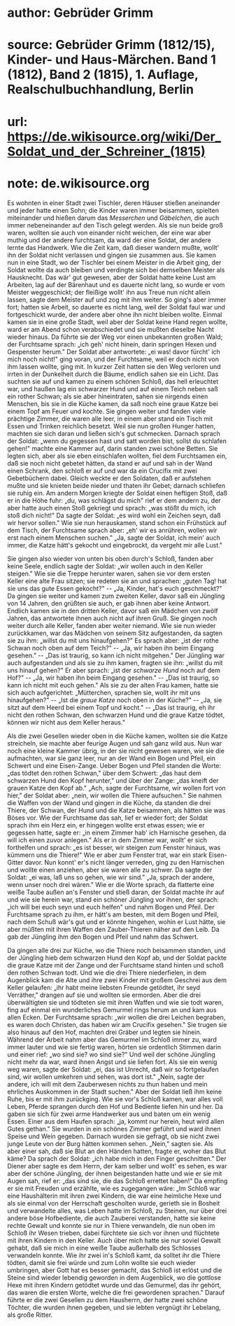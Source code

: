 # author: Gebrüder Grimm
# source: Gebrüder Grimm (1812/15), Kinder- und Haus-Märchen. Band 1 (1812), Band 2 (1815), 1. Auflage, Realschulbuchhandlung, Berlin
# url: https://de.wikisource.org/wiki/Der_Soldat_und_der_Schreiner_(1815)
# note: de.wikisource.org

Es wohnten in einer Stadt zwei Tischler, deren Häuser stießen aneinander und jeder hatte einen Sohn; die Kinder waren immer beisammen, spielten miteinander und hießen darum das *Messerchen* und *Gäbelchen,* die auch immer nebeneinander auf den Tisch gelegt werden. Als sie nun beide groß waren, wollten sie auch von einander nicht weichen, der eine war aber muthig und der andere furchtsam, da ward der eine Soldat, der andere lernte das Handwerk. Wie die Zeit kam, daß dieser wandern mußte, wollt' ihn der Soldat nicht verlassen und gingen sie zusammen aus. Sie kamen nun in eine Stadt, wo der Tischler bei einem Meister in die Arbeit  ging, der Soldat wollte da auch bleiben und verdingte sich bei demselben Meister als Hausknecht. Das wär' gut gewesen, aber der Soldat hatte keine Lust am Arbeiten, lag auf der Bärenhaut und es dauerte nicht lang, so wurde er vom Meister weggeschickt; der fleißige wollt' ihn aus Treue nun nicht allein lassen, sagte dem Meister auf und zog mit ihm weiter. So ging's aber immer fort; hatten sie Arbeit, so dauerte es nicht lang, weil der Soldat faul war und fortgeschickt wurde, der andere aber ohne ihn nicht bleiben wollte. Einmal kamen sie in eine große Stadt, weil aber der Soldat keine Hand regen wollte, ward er am Abend schon verabschiedet und sie mußten dieselbe Nacht wieder hinaus. Da führte sie der Weg vor einen unbekannten großen Wald; der Furchtsame sprach: „ich geh' nicht hinein, darin springen Hexen und Gespenster herum." Der Soldat aber antwortete: „ei was! davor fürcht' ich mich noch nicht!" ging voran, und der Furchtsame, weil er doch nicht von ihm lassen wollte, ging mit. In kurzer Zeit hatten sie den Weg verloren und irrten in der Dunkelheit durch die Bäume, endlich sahen sie ein Licht. Das suchten sie auf und kamen zu einem schönen Schloß, das hell erleuchtet war, und haußen lag ein schwarzer Hund und auf einem Teich neben saß ein rother Schwan; als sie aber hineintraten, sahen sie nirgends einen Menschen, bis sie in die Küche kamen, da saß noch  eine graue Katze bei einem Topf am Feuer und kochte. Sie gingen weiter und fanden viele prächtige Zimmer, die waren alle leer, in einem aber stand ein Tisch mit Essen und Trinken reichlich besetzt. Weil sie nun großen Hunger hatten, machten sie sich daran und ließen sich's gut schmecken. Darnach sprach der Soldat: „wenn du gegessen hast und satt worden bist, sollst du schlafen gehen!" machte eine Kammer auf, darin standen zwei schöne Betten. Sie legten sich, aber als sie eben einschlafen wollten, fiel dem Furchtsamen ein, daß sie noch nicht gebetet hätten, da stand er auf und sah in der Wand einen Schrank, den schloß er auf und war da ein Crucifix mit zwei Gebetbüchern dabei. Gleich weckte er den Soldaten, daß er aufstehen mußte und sie knieten beide nieder und thaten ihr Gebet; darnach schliefen sie ruhig ein. Am andern Morgen kriegte der Soldat einen heftigen Stoß, daß er in die Höhe fuhr: „du, was schlägst du mich" rief er dem andern zu, der aber hatte auch einen Stoß gekriegt und sprach: „was stößt du mich, ich stoß dich nicht!" Da sagte der Soldat: „es wird wohl ein Zeichen seyn, daß wir hervor sollen." Wie sie nun herauskamen, stand schon ein Frühstück auf dem Tisch, der Furchtsame sprach aber: „eh' wir es anrühren, wollen wir erst nach einem Menschen suchen." „Ja, sagte der Soldat, ich mein' auch immer, die  Katze hätt's gekocht und eingebrockt, da vergeht mir alle Lust." 

Sie gingen also wieder von unten bis oben durch's Schloß, fanden aber keine Seele, endlich sagte der Soldat: „wir wollen auch in den Keller steigen." Wie sie die Treppe herunter waren, sahen sie vor dem ersten Keller eine alte Frau sitzen; sie redeten sie an und sprachen: „guten Tag! hat sie uns das gute Essen gekocht?" -- „Ja, Kinder, hat's euch geschmeckt?" Da gingen sie weiter und kamen zum zweiten Keller, davor saß ein Jüngling von 14 Jahren, den grüßten sie auch, er gab ihnen aber keine Antwort. Endlich kamen sie in den dritten Keller, davor saß ein Mädchen von zwölf Jahren, das antwortete ihnen auch nicht auf ihren Gruß. Sie gingen noch weiter durch alle Keller, fanden aber weiter niemand. Wie sie nun wieder zurückkamen, war das Mädchen von seinem Sitz aufgestanden, da sagten sie zu ihm: „willst du mit uns hinaufgehen?" Es sprach aber: „ist der rothe Schwan noch oben auf dem Teich?" -- „Ja, wir haben ihn beim Eingang gesehen." -- „Das ist traurig, so kann ich nicht mitgehen." Der Jüngling war auch aufgestanden und als sie zu ihm kamen, fragten sie ihn: „willst du mit uns hinauf gehen?" Er aber sprach: „ist der *schwarze Hund* noch auf dem Hof?" -- „Ja, wir haben ihn beim Eingang gesehen." -- „Das ist traurig, so kann  ich nicht mit euch gehen." Als sie zu der alten Frau kamen, hatte sie sich auch aufgerichtet: „Mütterchen, sprachen sie, wollt ihr mit uns hinaufgehen?" -- „Ist die *graue Katze* noch oben in der Küche?" -- „Ja, sie sitzt auf dem Heerd bei einem Topf und kocht." -- „Das ist traurig, eh ihr nicht den rothen Schwan, den schwarzen Hund und die graue Katze tödtet, können wir nicht aus dem Keller heraus." 

Als die zwei Gesellen wieder oben in die Küche kamen, wollten sie die Katze streicheln, sie machte aber feurige Augen und sah ganz wild aus. Nun war noch eine kleine Kammer übrig, in der sie nicht gewesen waren, wie sie die aufmachten, war sie ganz leer, nur an der Wand ein Bogen und Pfeil, ein Schwert und eine Eisen-Zange. Ueber Bogen und Pfeil standen die Worte: „das tödtet den rothen Schwan," über dem Schwert: „das haut dem schwarzen Hund den Kopf herunter," und über der Zange: „das kneift der grauen Katze den Kopf ab." „Ach, sagte der Furchtsame, wir wollen fort von hier," der Soldat aber: „nein, wir wollen die Thiere aufsuchen." Sie nahmen die Waffen von der Wand und gingen in die Küche, da standen die drei Thiere, der Schwan, der Hund und die Katze beisammen, als hätten sie was Böses vor. Wie der Furchtsame das sah, lief er wieder fort; der Soldat sprach ihm ein Herz ein, er hingegen wollte erst etwas essen; wie er  gegessen hatte, sagte er: „in einem Zimmer hab' ich Harnische gesehen, da will ich einen zuvor anlegen." Als er in dem Zimmer war, wollt' er sich forthelfen und sprach: „es ist besser, wir steigen zum Fenster hinaus, was kümmern uns die Thiere!" Wie er aber zum Fenster trat, war ein stark Eisen-Gitter davor. Nun konnt' er's nicht länger verreden, ging zu den Harnischen und wollte einen anziehen, aber sie waren alle zu schwer. Da sagte der Soldat: „ei was, laß uns so gehen, wie wir sind." „Ja, sprach der andere, wenn unser noch drei wären." Wie er die Worte sprach, da flatterte eine weiße Taube außen an's Fenster und stieß daran, der Soldat machte ihr auf und wie sie herein war, stand ein schöner Jüngling vor ihnen, der sprach: „ich will bei euch seyn und euch helfen" und nahm Bogen und Pfeil. Der Furchtsame sprach zu ihm, er hätt's am besten, mit dem Bogen und Pfeil, nach dem Schuß wär's gut und er könnte hingehen, wohin er Lust hätte, sie aber müßten mit ihren Waffen den Zauber-Thieren näher auf den Leib. Da gab der Jüngling ihm den Bogen und Pfeil und nahm das Schwert. 

Da gingen alle drei zur Küche, wo die Thiere noch beisammen standen, und der Jüngling hieb dem schwarzen Hund den Kopf ab, und der Soldat packte die graue Katze mit der Zange und der Furchtsame stand hinten und schoß den rothen  Schwan todt. Und wie die drei Thiere niederfielen, in dem Augenblick kam die Alte und ihre zwei Kinder mit großem Geschrei aus dem Keller gelaufen: „ihr habt meine liebsten Freunde getödtet, ihr seyd Verräther," drangen auf sie und wollten sie ermorden. Aber die drei überwältigten sie und tödteten sie mit ihren Waffen und wie sie todt waren, fing auf einmal ein wunderliches Gemurmel rings herum an und kam aus allen Ecken. Der Furchtsame sprach: „wir wollen die drei Leichen begraben, es waren doch Christen, das haben wir am Crucifix gesehen." Sie trugen sie also hinaus auf den Hof, machten drei Gräber und legten sie hinein. Während der Arbeit nahm aber das Gemurmel im Schloß immer zu, ward immer lauter und wie sie fertig waren, hörten sie ordentlich Stimmen darin und einer rief: „wo sind sie? wo sind sie?" Und weil der schöne Jüngling nicht mehr da war, ward ihnen Angst und sie liefen fort. Als sie ein wenig weg waren, sagte der Soldat: „ei, das ist Unrecht, daß wir so fortgelaufen sind, wir wollen umkehren und sehen, was dort ist." „Nein, sagte der andere, ich will mit dem Zauberwesen nichts zu thun haben und mein ehrliches Auskommen in der Stadt suchen." Aber der Soldat ließ ihm keine Ruhe, bis er mit ihm zurückging. Wie sie vor's Schloß kamen, war alles voll Leben, Pferde sprangen durch den Hof und Bediente liefen hin und her.  Da gaben sie sich für zwei arme Handwerker aus und baten um ein wenig Essen. Einer aus dem Haufen sprach: „ja, kommt nur herein, heut wird allen Gutes gethan." Sie wurden in ein schönes Zimmer geführt und ward ihnen Speise und Wein gegeben. Darnach wurden sie gefragt, ob sie nicht zwei junge Leute von der Burg hätten kommen sehen. „Nein," sagten sie. Als aber einer sah, daß sie Blut an den Händen hatten, fragte er, woher das Blut käme? Da sprach der Soldat: „ich habe mich in den Finger geschnitten." Der Diener aber sagte es dem Herrn, der kam selber und wollt' es sehen, es war aber der schöne Jüngling, der ihnen beigestanden hatte und wie er sie mit Augen sah, rief er: „das sind sie, die das Schloß errettet haben!" Da empfing er sie mit Freuden und erzählte, wie es zugegangen wäre: „Im Schloß war eine Haushälterin mit ihren zwei Kindern, die war eine heimliche Hexe und als sie einmal von der Herrschaft gescholten wurde, gerieth sie in Bosheit und verwandelte alles, was Leben hatte im Schloß, zu Steinen, nur über drei andere böse Hofbediente, die auch Zauberei verstanden, hatte sie keine rechte Gewalt und konnte sie nur in Thiere verwandeln, die nun oben im Schloß ihr Wesen trieben, dabei fürchtete sie sich vor ihnen und flüchtete mit ihren Kindern in den Keller. Auch über mich hatte sie nur soviel Gewalt gehabt, daß sie mich in eine  weiße Taube außerhalb des Schlosses verwandeln konnte. Wie ihr zwei in's Schloß kamt, da solltet ihr die Thiere tödten, damit sie frei würde und zum Lohn wollte sie euch wieder umbringen, aber Gott hat es besser gemacht, das Schloß ist erlöst und die Steine sind wieder lebendig geworden in dem Augenblick, wo die gottlose Hexe mit ihren Kindern getödtet wurde und das Gemurmel, das ihr gehört, das waren die ersten Worte, welche die frei gewordenen sprachen." Darauf führte er die zwei Gesellen zu dem Hausherrn, der hatte zwei schöne Töchter, die wurden ihnen gegeben, und sie lebten vergnügt ihr Lebelang, als große Ritter. 

